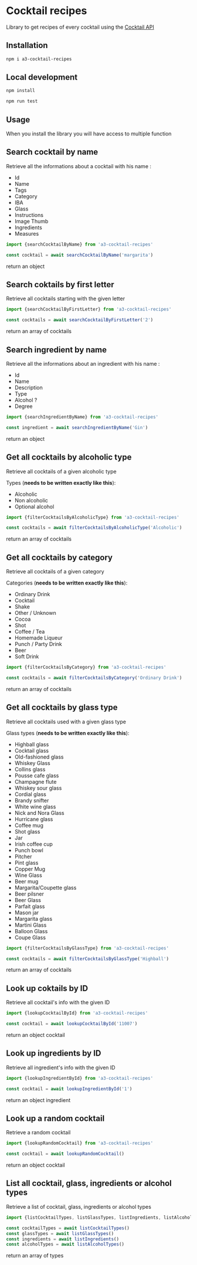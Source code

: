 # Cocktail recipes

Library to get recipes of every cocktail using the [Cocktail API](https://www.thecocktaildb.com/api.php)

## Installation

```bash
npm i a3-cocktail-recipes
```

## Local development

```bash
npm install
```

```bash
npm run test
```

## Usage

When you install the library you will have access to multiple function

## Search cocktail by name

Retrieve all the informations about a cocktail with his name :

- Id
- Name
- Tags
- Category
- IBA
- Glass
- Instructions
- Image Thumb
- Ingredients
- Measures

```js
import {searchCocktailByName} from 'a3-cocktail-recipes'

const cocktail = await searchCocktailByName('margarita')
```

return an object

## Search coktails by first letter

Retrieve all cocktails starting with the given letter

```js
import {searchCocktailByFirstLetter} from 'a3-cocktail-recipes'

const cocktails = await searchCocktailByFirstLetter('2')
```

return an array of cocktails

## Search ingredient by name

Retrieve all the informations about an ingredient with his name :

- Id
- Name
- Description
- Type
- Alcohol ?
- Degree

```js
import {searchIngredientByName} from 'a3-cocktail-recipes'

const ingredient = await searchIngredientByName('Gin')
```

return an object

## Get all cocktails by alcoholic type

Retrieve all cocktails of a given alcoholic type

Types (**needs to be written exactly like this**): 

- Alcoholic
- Non alcoholic
- Optional alcohol

```js
import {filterCocktailsByAlcoholicType} from 'a3-cocktail-recipes'

const cocktails = await filterCocktailsByAlcoholicType('Alcoholic')
```

return an array of cocktails

## Get all cocktails by category

Retrieve all cocktails of a given category

Categories (**needs to be written exactly like this**): 

- Ordinary Drink
- Cocktail
- Shake
- Other / Unknown
- Cocoa
- Shot
- Coffee / Tea
- Homemade Liqueur
- Punch / Party Drink
- Beer
- Soft Drink

```js
import {filterCocktailsByCategory} from 'a3-cocktail-recipes'

const cocktails = await filterCocktailsByCategory('Ordinary Drink')
```

return an array of cocktails

## Get all cocktails by glass type

Retrieve all cocktails used with a given glass type

Glass types (**needs to be written exactly like this**): 

- Highball glass
- Cocktail glass
- Old-fashioned glass
- Whiskey Glass
- Collins glass
- Pousse cafe glass
- Champagne flute
- Whiskey sour glass
- Cordial glass
- Brandy snifter
- White wine glass
- Nick and Nora Glass
- Hurricane glass
- Coffee mug
- Shot glass
- Jar
- Irish coffee cup
- Punch bowl
- Pitcher
- Pint glass
- Copper Mug
- Wine Glass
- Beer mug
- Margarita/Coupette glass
- Beer pilsner
- Beer Glass
- Parfait glass
- Mason jar
- Margarita glass
- Martini Glass
- Balloon Glass
- Coupe Glass

```js
import {filterCocktailsByGlassType} from 'a3-cocktail-recipes'

const cocktails = await filterCocktailsByGlassType('Highball')
```

return an array of cocktails

## Look up coktails by ID

Retrieve all cocktail's info with the given ID

```js
import {lookupCocktailById} from 'a3-cocktail-recipes'

const cocktail = await lookupCocktailById('11007')
```

return an object cocktail

## Look up ingredients by ID

Retrieve all ingredient's info with the given ID

```js
import {lookupIngredientById} from 'a3-cocktail-recipes'

const cocktail = await lookupIngredientById('1')
```

return an object ingredient

## Look up a random cocktail

Retrieve a random cocktail

```js
import {lookupRandomCocktail} from 'a3-cocktail-recipes'

const cocktail = await lookupRandomCocktail()
```

return an object cocktail

## List all cocktail, glass, ingredients or alcohol types

Retrieve a list of cocktail, glass, ingredients or alcohol types

```js
import {listCocktailTypes, listGlassTypes, listIngredients, listAlcoholTypes} from 'a3-cocktail-recipes'

const cocktailTypes = await listCocktailTypes()
const glassTypes = await listGlassTypes()
const ingredients = await listIngredients()
const alcoholTypes = await listAlcoholTypes()
```

return an array of types